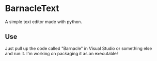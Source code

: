 <h1>BarnacleText</h1>
A simple text editor made with python.

<h2>Use</h2>
Just pull up the code called "Barnacle" in Visual Studio or something else and run it. I'm working on packaging it as an executable!
